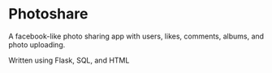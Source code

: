 # Photoshare
A facebook-like photo sharing app with users, likes, comments, albums, and photo uploading.

Written using Flask, SQL, and HTML
